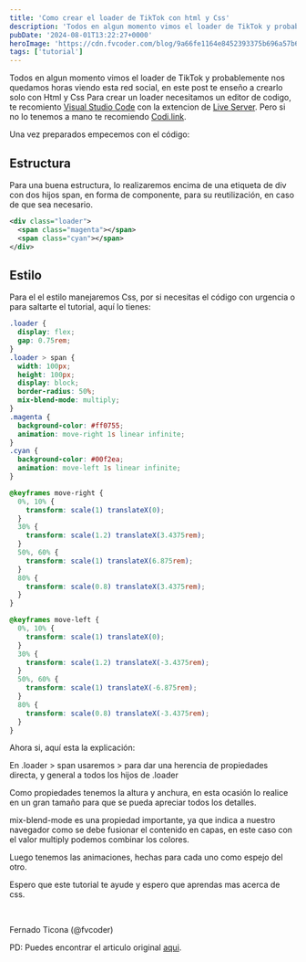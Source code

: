 ```yaml
---
title: 'Como crear el loader de TikTok con html y Css'
description: 'Todos en algun momento vimos el loader de TikTok y probablemente nos quedamos horas viendo esta red social, en este post te enseño a crearlo solo con Html y Css'
pubDate: '2024-08-01T13:22:27+0000'
heroImage: 'https://cdn.fvcoder.com/blog/9a66fe1164e8452393375b696a57b63a.3x.webp'
tags: ['tutorial']
---
```

Todos en algun momento vimos el loader de TikTok y probablemente nos quedamos horas viendo esta red social, en este post te enseño a crearlo solo con Html y Css
Para crear un loader necesitamos un editor de codigo, te recomiento [Visual Studio Code](https://code.visualstudio.com/) con la extencion de [Live Server](https://marketplace.visualstudio.com/items?itemName=ritwickdey.LiveServer). Pero si no lo tenemos a mano te recomiendo [Codi.link](https://codi.link/).

Una vez preparados empecemos con el código:

## Estructura

Para una buena estructura, lo realizaremos encima de una etiqueta de div con dos hijos span, en forma de componente, para su reutilización, en caso de que sea necesario.

```xml
<div class="loader">
  <span class="magenta"></span>
  <span class="cyan"></span>
</div>
```

## Estilo

Para el el estilo manejaremos Css, por si necesitas el código con urgencia o para saltarte el tutorial, aquí lo tienes:

```css
.loader {
  display: flex;
  gap: 0.75rem;
}
.loader > span {
  width: 100px;
  height: 100px;
  display: block;
  border-radius: 50%;
  mix-blend-mode: multiply;
}
.magenta {
  background-color: #ff0755;
  animation: move-right 1s linear infinite;
}
.cyan {
  background-color: #00f2ea;
  animation: move-left 1s linear infinite;
}

@keyframes move-right {
  0%, 10% {
    transform: scale(1) translateX(0);
  }
  30% {
    transform: scale(1.2) translateX(3.4375rem);
  }
  50%, 60% {
    transform: scale(1) translateX(6.875rem);
  }
  80% {
    transform: scale(0.8) translateX(3.4375rem);
  }
}

@keyframes move-left {
  0%, 10% {
    transform: scale(1) translateX(0);
  }
  30% {
    transform: scale(1.2) translateX(-3.4375rem);
  }
  50%, 60% {
    transform: scale(1) translateX(-6.875rem);
  }
  80% {
    transform: scale(0.8) translateX(-3.4375rem);
  }
}
```

Ahora si, aquí esta la explicación:

En .loader > span usaremos > para dar una herencia de propiedades directa, y general a todos los hijos de .loader

Como propiedades tenemos la altura y anchura, en esta ocasión lo realice en un gran tamaño para que se pueda apreciar todos los detalles.

mix-blend-mode es una propiedad importante, ya que indica a nuestro navegador como se debe fusionar el contenido en capas, en este caso con el valor multiply podemos combinar los colores.

Luego tenemos las animaciones, hechas para cada uno como espejo del otro.

Espero que este tutorial te ayude y espero que aprendas mas acerca de css.

&nbsp;

Fernado Ticona (@fvcoder)

PD: Puedes encontrar el articulo original [aqui](https://www.fvcoder.com/roadmap/32517adc-5343-4115-b3b5-cce732e838b2).
